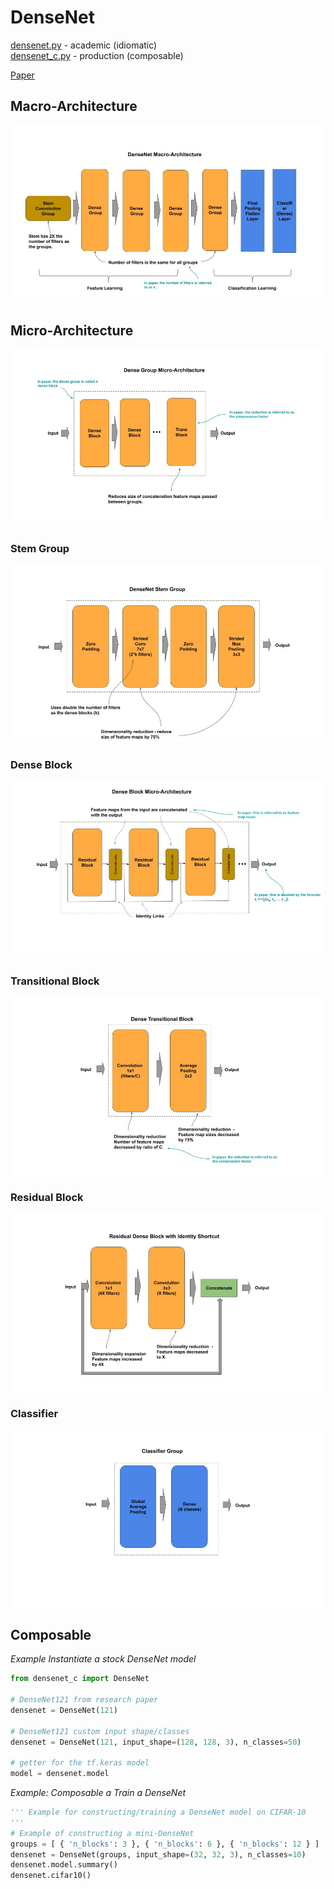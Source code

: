 
# DenseNet

[densenet.py](densenet.py) - academic (idiomatic)<br/>
[densenet_c.py](densenet_c.py) - production (composable)


[Paper](https://arxiv.org/pdf/1608.06993.pdf)

## Macro-Architecture

<img src='macro.jpg'>

## Micro-Architecture

<img src='micro.jpg'>

### Stem Group

<img src="stem.jpg">

### Dense Block

<img src="dense-block.jpg">

### Transitional Block

<img src="trans-block.jpg">

### Residual Block

<img src="residual-block.jpg">

### Classifier

<img src="classifier.jpg">

## Composable

*Example Instantiate a stock DenseNet model*

```python
from densenet_c import DenseNet

# DenseNet121 from research paper
densenet = DenseNet(121)

# DenseNet121 custom input shape/classes
densenet = DenseNet(121, input_shape=(128, 128, 3), n_classes=50)

# getter for the tf.keras model
model = densenet.model
```

*Example: Composable a Train a DenseNet*

```python
''' Example for constructing/training a DenseNet model on CIFAR-10
'''
# Example of constructing a mini-DenseNet
groups = [ { 'n_blocks': 3 }, { 'n_blocks': 6 }, { 'n_blocks': 12 } ]
densenet = DenseNet(groups, input_shape=(32, 32, 3), n_classes=10)
densenet.model.summary()
densenet.cifar10()
```
